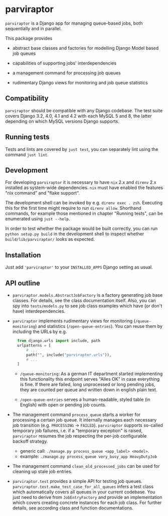 # parviraptor

`parviraptor` is a Django app for managing queue-based jobs, both
sequentially and in parallel.

This package provides

- abstract base classes and factories for modelling Django Model based
  job queues

- capabilities of supporting jobs' interdependencies

- a management command for processing job queues

- rudimentary Django views for monitoring and job queue statistics


## Compatibility

`parviraptor` should be compatible with any Django codebase. The test suite
covers Django 3.2, 4.0, 4.1 and 4.2 with each MySQL 5 and 8, the latter
depending on which MySQL versions Django supports.

## Running tests

Tests and lints are covered by `just test`, you can separately lint using
the command `just lint`.

## Development

For developing `parviraptor` it is necessary to have `nix` 2.x and `direnv`
2.x installed as system-wide dependencies. `nix` must have enabled the features
"nix command" and "flake support".

The development shell can be invoked by e.g. `direnv exec . zsh`. Executing
this for the first time might require to run `direnv allow`. Shorthand
commands, for example those mentioned in chapter "Running tests", can be
enumerated using `just --help`.

In order to test whether the package would be built correctly, you can
run `python setup.py build` in the development shell to inspect whether
`build/lib/parviraptor/` looks as expected.

## Installation

Just add `'parviraptor'` to your `INSTALLED_APPS` Django setting as usual.

## API outline

- `parviraptor.models.AbstractJobFactory` is a factory generating
  job base classes. For details, see the class documentation itself.
  Also, you can spy into `tests/models.py` to see job class examples
  which have (or don't have) interdependencies.

- `parviraptor` implements rudimentary views for monitoring
  (`/queue-monitoring`) and statistics (`/open-queue-entries`).
  You can reuse them by including the URLs by e.g.

  ```python
    from django.urls import include, path
    urlpatterns = [
        # ...
        path("", include("parviraptor.urls")),
        # ...
    ]
  ```

  - `/queue-monitoring`: As a german IT department started implementing
    this functionality this endpoint serves "Alles OK" in case everything
    is fine. If there are failed, long unprocessed or long pending jobs,
    they are counted per queue and written down in english plain text.

  - `/open-queue-entries` serves a human-readable, styled table (in English)
    with open or pending job counts.

- The management command `process_queue` starts a worker for processing a
  certain job queue. It internally manages each necessary job transition
  (e.g. `PROCESSING` -> `FAILED`). `parviraptor` supports so-called temporary
  job failures, i.e. if a "temporary exception" is raised, `parviraptor`
  resumes the job respecting the per-job configurable backoff strategy.
  - generic call: `./manage.py process_queue <app_label> <model>`.
  - example: `./manage.py process_queue very_busy_app HeavyDutyJob`

- The management command `clean_old_processed_jobs` can be used for cleaning
  up stale job entries.

- `parviraptor.test` provides a simple API for testing job queues.
  `parviraptor.test.make_test_case_for_all_queues` infers a test class which
  automatically covers all queues in your current codebase. You just need
  to derive from `JobEntryFactory` and provide an implementation which covers
  creating concrete instances for each job class.
  For further details, see according class and function documentations.
